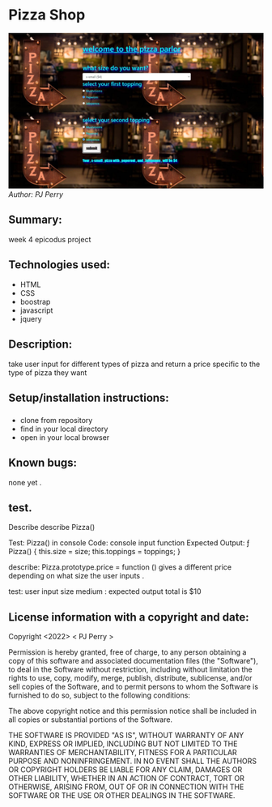 # Pizza Shop
![image](img/pizza.jpg)
_Author: PJ Perry_

## Summary:

week 4 epicodus project

## Technologies used:

- HTML
- CSS
- boostrap
- javascript
- jquery


## Description:
take user input for different types of pizza and return a price specific to the type of pizza they want

## Setup/installation instructions:

### 
 * clone from repository
 * find in your local directory 
 * open in your local browser 


## Known bugs:

none yet .

## test.
Describe describe Pizza()

Test:  Pizza() in console 
Code: console input function
Expected Output: ƒ Pizza() {
  this.size = size;
  this.toppings = toppings;
}

describe: Pizza.prototype.price = function ()
 gives a different price depending on what size the user inputs .

test: user input size medium : expected output total is $10


## License information with a copyright and date:



Copyright <2022> < PJ Perry >

Permission is hereby granted, free of charge, to any person obtaining a copy of this software and associated documentation files (the "Software"), to deal in the Software without restriction, including without limitation the rights to use, copy, modify, merge, publish, distribute, sublicense, and/or sell copies of the Software, and to permit persons to whom the Software is furnished to do so, subject to the following conditions:

The above copyright notice and this permission notice shall be included in all copies or substantial portions of the Software.

THE SOFTWARE IS PROVIDED "AS IS", WITHOUT WARRANTY OF ANY KIND, EXPRESS OR IMPLIED, INCLUDING BUT NOT LIMITED TO THE WARRANTIES OF MERCHANTABILITY, FITNESS FOR A PARTICULAR PURPOSE AND NONINFRINGEMENT. IN NO EVENT SHALL THE AUTHORS OR COPYRIGHT HOLDERS BE LIABLE FOR ANY CLAIM, DAMAGES OR OTHER LIABILITY, WHETHER IN AN ACTION OF CONTRACT, TORT OR OTHERWISE, ARISING FROM, OUT OF OR IN CONNECTION WITH THE SOFTWARE OR THE USE OR OTHER DEALINGS IN THE SOFTWARE.
